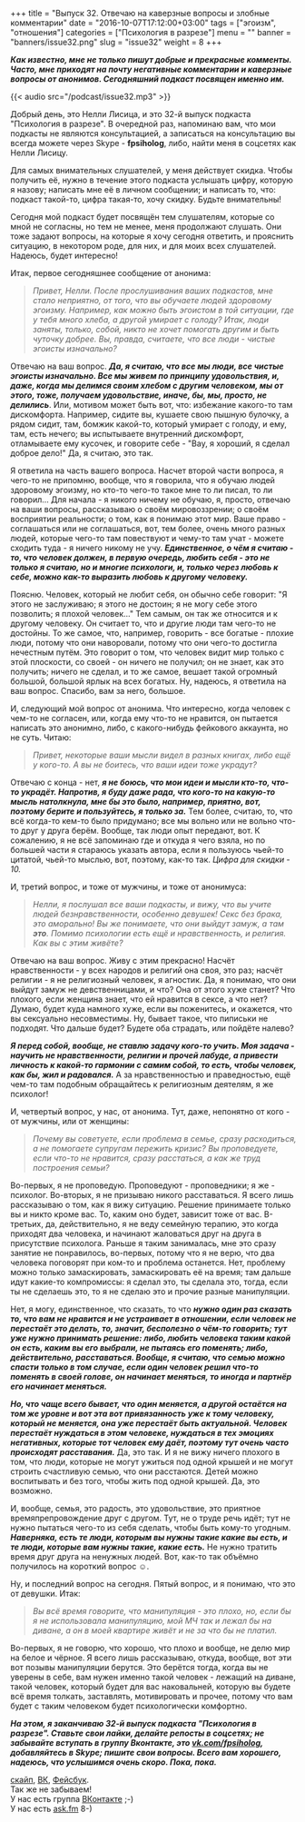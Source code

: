 +++
title = "Выпуск 32. Отвечаю на каверзные вопросы и злобные комментарии"
date = "2016-10-07T17:12:00+03:00"
tags = ["эгоизм", "отношения"]
categories = ["Психология в разрезе"]
menu = ""
banner = "banners/issue32.png"
slug = "issue32"
weight = 8
+++

***Как известно, мне не только пишут добрые и прекрасные комменты. Часто, мне приходят на почту негативные комментарии и каверзные вопросы от анонимов. Сегодняшний подкаст посвящен именно им.***

{{< audio src="/podcast/issue32.mp3" >}}
<!--more-->

Добрый день, это Нелли Лисица, и это 32-й выпуск подкаста "Психология в разрезе". В очередной раз, напоминаю вам, что мои подкасты не являются консультацией, а записаться на консультацию вы всегда можете через Skype - **fpsiholog**, либо, найти меня в соцсетях как Нелли Лисицу. 

Для самых внимательных слушателей, у меня действует скидка. Чтобы получить её, нужно в течение этого подкаста услышать цифру, которую я назову; написать мне её в личном сообщении; и написать то, что: подкаст такой-то, цифра такая-то, хочу скидку. Будьте внимательны!

Сегодня мой подкаст будет посвящён тем слушателям, которые со мной не согласны, но тем не менее, меня продолжают слушать. Они тоже задают вопросы, на которые я хочу сегодня ответить, и прояснить ситуацию, в некотором роде, для них, и для моих всех слушателей. Надеюсь, будет интересно!

Итак, первое сегодняшнее сообщение от анонима:

>*Привет, Нелли. После прослушивания ваших подкастов, мне стало неприятно, от того, что вы обучаете людей здоровому эгоизму. Например, как можно быть эгоистом в той ситуации, где у тебя много хлеба, а другой умирает с голоду? Итак, люди заняты, только, собой, никто не хочет помогать другим и быть чуточку добрее. Вы, правда, считаете, что все люди - чистые эгоисты изначально?*

Отвечаю на ваш вопрос. ***Да, я считаю, что все мы люди, все чистые эгоисты изначально. Все мы живем по принципу удовольствия, и, даже, когда мы делимся своим хлебом с другим человеком, мы от этого, тоже, получаем удовольствие, иначе, бы, мы, просто, не делились***. Или, мотивом может быть вот, что: избежание какого-то там дискомфорта. Например, сидите вы, кушаете свою пышную булочку, а рядом сидит, там, бомжик какой-то, который умирает с голоду, и ему, там, есть нечего; вы испытываете внутренний дискомфорт, отламываете ему кусочек, и говорите себе - "Вау, я хороший, я сделал доброе дело!" Да, я считаю, это так. 

Я ответила на часть вашего вопроса. Насчет второй части вопроса, я чего-то не припомню, вообще, что я говорила, что я обучаю людей здоровому эгоизму, но кто-то чего-то такое мне то ли писал, то ли говорил... Для начала - я никого ничему не обучаю, я, просто, отвечаю на ваши вопросы, рассказываю о своём мировоззрении; о своём восприятии реальности; о том, как я понимаю этот мир. Ваше право - соглашаться или не соглашаться, вот, тем более, очень много разных людей, которые чего-то там повествуют и чему-то там учат - можете сходить туда - я ничего никому не учу. ***Единственное, о чём я считаю - то, что человек должен, в первую очередь, любить себя - это не только я считаю, но и многие психологи, и, только через любовь к себе, можно как-то выразить любовь к другому человеку.*** 

Поясню. Человек, который не любит себя, он обычно себе говорит: "Я этого не заслуживаю; я этого не достоин; я не могу себе этого позволить; я плохой человек..." Тем самым, он так же относится и к другому человеку. Он считает то, что и другие люди там чего-то не достойны. То же самое, что, например, говорить -  все богатые - плохие люди, потому что они наворовали, потому что они чего-то достигла нечестным путём. Это говорит о том, что человек видит мир только с этой плоскости, со своей - он ничего не получил; он не знает, как это получить; ничего не сделал, и то же самое, вешает такой огромный большой, большой ярлык на всех богатых. Ну, надеюсь, я ответила на ваш вопрос. Спасибо, вам за него, большое. 

И, следующий мой вопрос от анонима. Что интересно, когда человек с чем-то не согласен, или, когда ему что-то не нравится, он пытается написать это анонимно, либо, с какого-нибудь фейкового аккаунта, но не суть. Читаю: 
 
>*Привет, некоторые ваши мысли видел в разных книгах, либо ещё у кого-то. А вы не боитесь, что ваши идеи тоже украдут?*

Отвечаю с конца - нет, ***я не боюсь, что мои идеи и мысли кто-то, что-то украдёт. Напротив, я буду даже рада, что кого-то на какую-то мысль натолкнула, мне бы это было, например, приятно, вот, поэтому берите и пользуйтесь, я только за.*** Тем более, считаю, то, что всё когда-то кем-то было придумано; все мы вольно или не вольно что-то друг у друга берём. Вообще, так люди опыт передают, вот. К сожалению, я не всё запоминаю где и откуда я чего взяла, но по большей части я стараюсь указать автора, если я пользуюсь чьей-то цитатой, чьей-то мыслью, вот, поэтому, как-то так. 
*Цифра для скидки - 10.*

И, третий вопрос, и тоже от мужчины, и тоже от анонимуса:

>*Нелли, я послушал все ваши подкасты, и вижу, что вы учите людей безнравственности, особенно девушек! Секс без брака, это аморально! Вы же понимаете, что они выйдут замуж, а там ___это___. Помимо психологии есть ещё и нравственность, и религия. Как вы с этим живёте?*

Отвечаю на ваш вопрос. Живу с этим прекрасно! Насчёт нравственности - у всех народов и религий она своя, это раз; насчёт религии -  я не религиозный человек, я агностик. Да, я понимаю, что они выйдут замуж не девственницами, и что? Она от этого хуже станет? Что плохого, если женщина знает, что ей нравится в сексе, а что нет? Думаю, будет куда намного хуже, если вы поженитесь, и окажется, что вы сексуально несовместимы. Ну, бывает такое, что пиписьки не подходят. Что дальше будет? Будете оба страдать, или пойдёте налево?

***Я перед собой, вообще, не ставлю задачу кого-то учить. Моя задача - научить не нравственности, религии и прочей лабуде, а привести личность к какой-то гармонии с самим собой, то есть, чтобы человек, как бы, жил и радовался.*** А за нравственностью и праведностью, ещё чем-то там подобным обращайтесь к религиозным деятелям, я же психолог!

И, четвертый вопрос, у нас, от анонима. Тут, даже, непонятно от кого - от мужчины, или от женщины:

>*Почему вы советуете, если проблема в семье, сразу расходиться, а не помогаете супругам пережить кризис? Вы проповедуете, если что-то не нравится, сразу расстаться, а как же труд построения семьи?*

Во-первых, я не проповедую. Проповедуют - проповедники; я же - психолог. Во-вторых, я не призываю никого расставаться. Я всего лишь рассказываю о том, как я вижу ситуацию. Решение принимаете только вы и никто кроме вас. То, каким оно будет, зависит тоже от вас. В-третьих, да, действительно, я не веду семейную терапию, это когда приходят два человека, и начинают жаловаться друг на друга в присутствие психолога. Раньше я таким занималась, мне это сразу занятие не понравилось, во-первых, потому что я не верю, что два человека поговорят при ком-то и проблема останется. Нет, проблему можно только замаскировать, замаскировать её на время; там дальше идут какие-то компромиссы: я сделал это, ты сделала это, тогда, если ты не сделаешь это, то я не сделаю это и прочие разные манипуляции.

Нет, я могу, единственное, что сказать, то что ***нужно один раз сказать то, что вам не нравится и не устраивает в отношении, если человек не перестаёт это делать, то, значит, бесполезно о чём-то говорить; тут уже нужно принимать решение: либо, любить человека таким какой он есть, каким вы его выбрали, не пытаясь его поменять; либо, действительно, расставаться. Вообще, я считаю, что семью можно спасти только в том случае, если один человек решил что-то поменять в своей голове, он начинает меняться, то иногда и партнёр его начинает меняться.*** 

***Но, что чаще всего бывает, что один меняется, а другой остаётся на том же уровне и вот эта вот привязанность уже к тому человеку, который не меняется, она уже перестаёт быть актуальной. Человек перестаёт нуждаться в этом человеке, нуждаться в тех эмоциях негативных, которые тот человек ему даёт, поэтому тут очень часто происходят расставания.*** Да, это так. 
И я не вижу ничего плохого в том, что люди, которые не могут ужиться под одной крышей и не могут строить счастливую семью, что они расстаются. Детей можно воспитывать и без того, чтобы жить под одной крышей. Да, это возможно. 

И, вообще, семья, это радость, это удовольствие, это приятное времяпрепровождение друг с другом. Тут, не о труде речь идёт; тут не нужно пытаться чего-то из себя сделать, чтобы быть кому-то угодным. ***Наверняка, есть те люди, которым вы нужны такие какие вы есть, и те люди, которые вам нужны такие, какие есть.*** Не нужно тратить время друг друга на ненужных людей. Вот, как-то так объёмно получилось на короткий вопрос ☺︎. 

Ну, и последний вопрос на сегодня. Пятый вопрос, и я понимаю, что это от девушки. Итак:

>*Вы всё время говорите, что манипуляция - это плохо, но, если бы я не использовала манипуляцию, мой МЧ так и лежал бы на диване, а он в моей квартире живёт и не за что бы не платил.*

Во-первых, я не говорю, что хорошо, что плохо и вообще, не делю мир на белое и чёрное. Я всего лишь рассказываю, откуда, вообще, вот эти вот позывы манипуляции берутся. Это берётся тогда, когда вы не уверены в себе, вам нужен именно такой человек - лежащий на диване, такой человек, который будет для вас наковальней, которую вы будете всё время толкать, заставлять, мотивировать и прочее, потому что вам будет с таким человеком будет психологически комфортно. 

***На этом, я заканчиваю 32-й выпуск подкаста "Психология в разрезе". Ставьте свои лайки, делайте репосты в соцсетях; не забывайте вступать в группу Вконтакте, это [vk.com/fpsiholog](http://vk.com/fpsiholog), добавляйтесь в Skype; пишите свои вопросы. Всего вам хорошего, надеюсь, что услышимся очень скоро. Пока, пока.***


<a href="skype:fpsiholog?userinfo">скайп</a>, <a href="https://vk.com/sunnybunnyf">ВК</a>, <a href="https://www.facebook.com/SunnyBunnyF">Фейсбук</a>.<br>
Так же не забываем!<br>
У нас есть группа <a href="https://vk.com/fpsiholog">ВКонтакте</a> ;-)<br>
У нас есть <a href="http://ask.fm/fpsiholog">ask.fm</a> 8-)